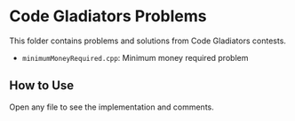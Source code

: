 # Code Gladiators Problems

This folder contains problems and solutions from Code Gladiators contests.

- `minimumMoneyRequired.cpp`: Minimum money required problem

## How to Use
Open any file to see the implementation and comments.
